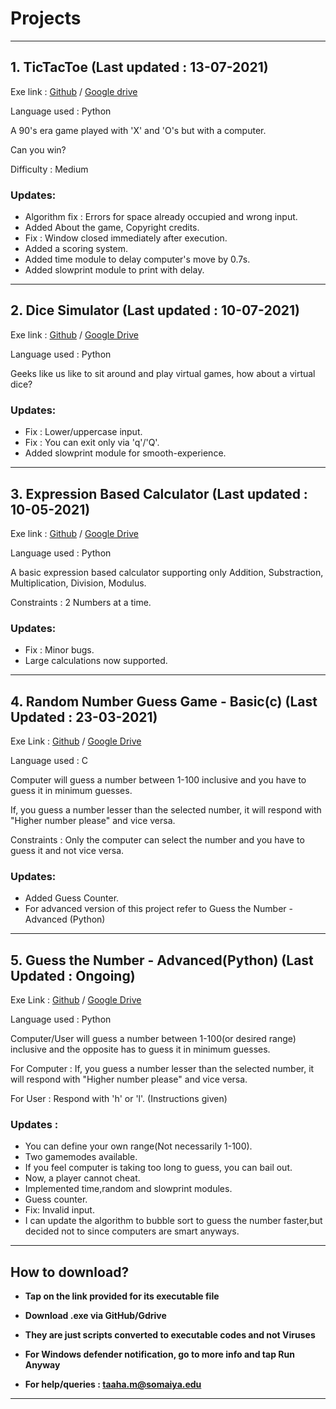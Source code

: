 
# Projects

<hr />

## 1. TicTacToe (Last updated : 13-07-2021)

Exe link : [Github](https://github.com/taaaahahaha/exe/blob/7d3ad6231ca5dab3594db8c974ad54b2f442bf62/TicTacToe/TicTacToe.exe) / [Google drive](https://drive.google.com/file/d/1BMqRJfgT4-fqPxP4RgKhqElZUCYP0GyP/view?usp=sharing)

Language used : Python

A 90's era game played with 'X' and 'O's but with a computer.

Can you win?

Difficulty : Medium 

### Updates:

- Algorithm fix : Errors for space already occupied and wrong input.
- Added About the game, Copyright credits.
- Fix : Window closed immediately after execution.
- Added a scoring system.
- Added time module to delay computer's move by 0.7s.
- Added slowprint module to print with delay.

<hr />

## 2. Dice Simulator (Last updated : 10-07-2021)

Exe link : [Github](https://github.com/taaaahahaha/exe/blob/e2cb6e57c4c59962aff2ebf81d9b27f1d3a8aaf3/DiceSimulator/DiceSimulator.exe) / [Google Drive](https://drive.google.com/file/d/1Mwp7Zo8-VYc7so0ZuCFL8_aGmJUCM1r3/view?usp=sharing)

Language used : Python

Geeks like us like to sit around and play virtual games, how about a virtual dice?

### Updates:

- Fix : Lower/uppercase input.
- Fix : You can exit only via 'q'/'Q'.
- Added slowprint module for smooth-experience.

<hr />

## 3. Expression Based Calculator (Last updated : 10-05-2021)

Exe link : [Github](https://github.com/taaaahahaha/exe/blob/72968496dc1a0ad8f5d23fa376c25f3686e34ce4/ExpCalci/ExpCalci.exe) / [Google Drive](https://drive.google.com/file/d/1Sbm2LvtFsRfzxup4kHjFM0O0TIl5bpmA/view?usp=sharing)

Language used : Python

A basic expression based calculator supporting only Addition, Substraction, Multiplication, Division, Modulus.

Constraints : 2 Numbers at a time.

### Updates:

- Fix : Minor bugs.
- Large calculations now supported.

<hr />

## 4. Random Number Guess Game - Basic(c) (Last Updated : 23-03-2021)

Exe Link : [Github](https://github.com/taaaahahaha/exe/blob/14ee29883e634a2487f00d7df8a1eb61f1ced98b/RandGuessC/RandomNumberGuesser.exe) / [Google Drive](https://drive.google.com/file/d/19XpAV_CCLfHvOWr-i7GWYiL1AOm1kiXA/view?usp=sharing)

Language used : C

Computer will guess a number between 1-100 inclusive and you have to guess it in minimum guesses.

If, you guess a number lesser than the selected number, it will respond with "Higher number please" and vice versa.

Constraints : Only the computer can select the number and you have to guess it and not vice versa. 

### Updates:

- Added Guess Counter.
- For advanced version of this project refer to Guess the Number - Advanced (Python)

<hr />

## 5. Guess the Number - Advanced(Python) (Last Updated : Ongoing)

Exe Link : [Github](#) / [Google Drive](#)

Language used : Python

Computer/User will guess a number between 1-100(or desired range) inclusive and the opposite has to guess it in minimum guesses.

For Computer : If, you guess a number lesser than the selected number, it will respond with "Higher number please" and vice versa.

For User : Respond with 'h' or 'l'. (Instructions given)

### Updates :

-  You can define your own range(Not necessarily 1-100).
-  Two gamemodes available.
-  If you feel computer is taking too long to guess, you can bail out.
-  Now, a player cannot cheat.
-  Implemented time,random and slowprint modules.
-  Guess counter.
-  Fix: Invalid input.
-  I can update the algorithm to bubble sort to guess the number faster,but decided not to since computers are smart anyways.








<hr />

## How to download?

- __Tap on the link provided for its executable file__

- __Download .exe via GitHub/Gdrive__

- __They are just scripts converted to executable codes and not Viruses__

- __For Windows defender notification, go to more info and tap Run Anyway__

- __For help/queries : [taaha.m@somaiya.edu](mailto:taaha.m@somaiya.edu)__



<hr />



